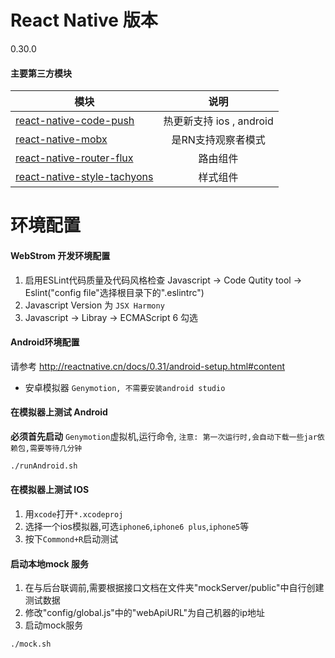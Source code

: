 # React Native 版本
0.30.0


#### 主要第三方模块

| 模块   |      说明
|----------|:-------------:|
| [react-native-code-push](https://github.com/Microsoft/react-native-code-push) | 热更新支持 ios , android
| [react-native-mobx](https://github.com/aksonov/react-native-mobx) | 是RN支持观察者模式
| [react-native-router-flux](https://github.com/qwikly/react-native-router-redux) | 路由组件
| [react-native-style-tachyons](https://github.com/tachyons-css/react-native-style-tachyons) | 样式组件


# 环境配置

#### WebStrom 开发环境配置
1. 启用ESLint代码质量及代码风格检查 Javascript -> Code Qutity tool -> Eslint("config file"选择根目录下的".eslintrc")
2. Javascript Version 为 `JSX Harmony`
3. Javascript -> Libray -> ECMAScript 6 勾选

#### Android环境配置
请参考 http://reactnative.cn/docs/0.31/android-setup.html#content

- 安卓模拟器 `Genymotion, 不需要安装android studio`

#### 在模拟器上测试 Android

**必须首先启动** `Genymotion`虚拟机,运行命令, `注意: 第一次运行时,会自动下载一些jar依赖包,需要等待几分钟`

```sh
./runAndroid.sh
```

#### 在模拟器上测试 IOS

1. 用`xcode`打开`*.xcodeproj`
2. 选择一个ios模拟器,可选`iphone6`,`iphone6 plus`,`iphone5`等
3. 按下`Commond+R`启动测试

#### 启动本地mock 服务
1. 在与后台联调前,需要根据接口文档在文件夹"mockServer/public"中自行创建测试数据
2. 修改"config/global.js"中的"webApiURL"为自己机器的ip地址
2. 启动mock服务
```sh
./mock.sh
```

